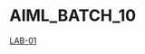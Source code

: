 # AIML_BATCH_10

[LAB-01](https://github.com/akshaypallam/AIML_BATCH_10/blob/main/LAB01_AIML.ipynb)
